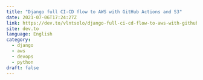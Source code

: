 ```yaml
---
title: "Django full CI-CD flow to AWS with GitHub Actions and S3"
date: 2021-07-06T17:24:27Z
link: https://dev.to/vlntsolo/django-full-ci-cd-flow-to-aws-with-github-actions-and-s3-2enp?utm_medium=RSS&utm_source=news.12bit.vn
site: dev.to
language: English
category:
  - django
  - aws
  - devops
  - python
draft: false
---
```

